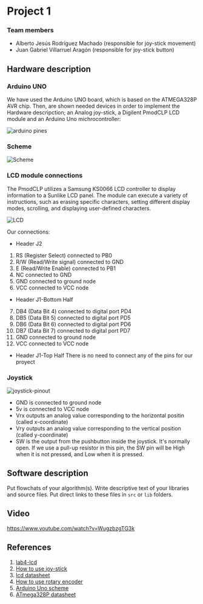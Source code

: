 # Project 1

### Team members

* Alberto Jesús Rodríguez Machado (responsible for joy-stick movement)
* Juan Gabriel Villarruel Aragón (responsible for joy-stick button)

## Hardware description


### Arduino UNO

We have used the Arduino UNO board, which is based on the ATMEGA328P AVR chip.
Then, are shown needed devices in order to implement the Hardware descripction; an Analog joy-stick, a Digilent PmodCLP LCD module and an Arduino Uno michrocontroller:

![arduino pines](https://user-images.githubusercontent.com/114478665/205801328-98a1b3a3-3683-46dd-b304-cfa29902ad7a.jpeg)

### Scheme

![Scheme](https://user-images.githubusercontent.com/114478211/206809155-5146905e-69a0-4d58-9042-1b07a9d2cd11.jpg)

### LCD module connections

The PmodCLP utilizes a Samsung KS0066 LCD controller to display information to a Sunlike LCD panel. The module can execute a variety of instructions, such as erasing specific characters, setting different display modes, scrolling, and displaying user-defined characters.

![LCD](https://user-images.githubusercontent.com/114478665/205805599-93924876-041f-4d80-b408-3c0fd2f10418.png)

Our connections:

- Header J2
1. RS (Register Select) connected to PB0
2. R/W (Read/Write signal) connected to GND
3. E (Read/Write Enable) connected to PB1
4. NC connected to GND
5. GND connected to ground node
6. VCC connected to VCC node

- Header J1-Bottom Half
7. DB4 (Data Bit 4) connected to digital port PD4
8. DB5 (Data Bit 5) connected to digital port PD5
9. DB6 (Data Bit 6) connected to digital port PD6
10. DB7 (Data Bit 7) connected to digital port PD7
11. GND connected to ground node
12. VCC connected to VCC node

- Header J1-Top Half
There is no need to connect any of the pins for our proyect

### Joystick

![joystick-pinout](https://user-images.githubusercontent.com/114478665/205809645-354abd0d-8842-42dd-b8fd-089f4948db37.jpg)

* GND is connected to ground node 
* 5v is connected to VCC node
* Vrx outputs an analog value corresponding to the horizontal positin (called x-coordinate)
* Vry outputs an analog value corresponding to the vertical position (called y-coordinate)
* SW is the output from the pushbutton inside the joystick. It's normally open. If we use a pull-up resistor in this pin, the SW pin will be High when it is not pressed, and Low when it is pressed.


## Software description

Put flowchats of your algorithm(s). Write descriptive text of your libraries and source files. Put direct links to these files in `src` or `lib` folders.

## Video
https://www.youtube.com/watch?v=WugzbzgTG3k

## References

1. [lab4-lcd](https://github.com/tomas-fryza/digital-electronics-2/tree/master/labs/04-lcd)
2. [How to use joy-stick](https://www.robotique.tech/robotics/using-the-joystick-with-arduino/#google_vignette)
3. [lcd datasheet](https://digilent.com/reference/_media/pmod:pmod:pmodclp_rm.pdf)
4. [How to use rotary encoder](https://electronoobs.com/eng_arduino_tut125.php)
5. [Arduino Uno scheme](https://pighixxx.tumblr.com/tagged/Arduino%20Uno)
6. [ATmega328P datasheet](https://ww1.microchip.com/downloads/aemDocuments/documents/MCU08/ProductDocuments/DataSheets/ATmega48A-PA-88A-PA-168A-PA-328-P-DS-DS40002061B.pdf)
